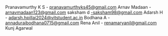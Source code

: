 Pranavamurthy K S - pranavamurthyks45@gmail.com
Arnav Madaan - arnavmadaan123@gmail.com
saksham d -saksham98@gmail.com
Adarsh H - adarsh.hpillai2024@vitstudent.ac.in
Bodhana A - annaduraibodhana0715@gmail.com
Rena Anil - renamaryanil@gmail.com
Kunj Agarwal
